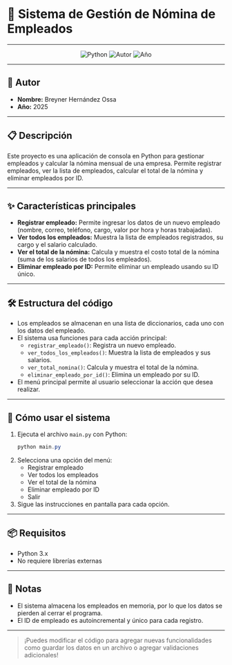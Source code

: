 # 💼 Sistema de Gestión de Nómina de Empleados

---

<p align="center">
  <img src="https://img.shields.io/badge/Python-3.x-blue.svg" alt="Python">
  <img src="https://img.shields.io/badge/Autor-disenoydesarrollo-green.svg" alt="Autor">
  <img src="https://img.shields.io/badge/Año-2025-orange.svg" alt="Año">
</p>

---

## 👤 Autor
- **Nombre:** Breyner Hernández Ossa
- **Año:** 2025

---

## 📋 Descripción
Este proyecto es una aplicación de consola en Python para gestionar empleados y calcular la nómina mensual de una empresa. Permite registrar empleados, ver la lista de empleados, calcular el total de la nómina y eliminar empleados por ID.

---

## ✨ Características principales
- **Registrar empleado:** Permite ingresar los datos de un nuevo empleado (nombre, correo, teléfono, cargo, valor por hora y horas trabajadas).
- **Ver todos los empleados:** Muestra la lista de empleados registrados, su cargo y el salario calculado.
- **Ver el total de la nómina:** Calcula y muestra el costo total de la nómina (suma de los salarios de todos los empleados).
- **Eliminar empleado por ID:** Permite eliminar un empleado usando su ID único.

---

## 🛠️ Estructura del código
- Los empleados se almacenan en una lista de diccionarios, cada uno con los datos del empleado.
- El sistema usa funciones para cada acción principal:
  - `registrar_empleado()`: Registra un nuevo empleado.
  - `ver_todos_los_empleados()`: Muestra la lista de empleados y sus salarios.
  - `ver_total_nomina()`: Calcula y muestra el total de la nómina.
  - `eliminar_empleado_por_id()`: Elimina un empleado por su ID.
- El menú principal permite al usuario seleccionar la acción que desea realizar.

---

## 🚀 Cómo usar el sistema
1. Ejecuta el archivo `main.py` con Python:
   ```powershell
   python main.py
   ```
2. Selecciona una opción del menú:
   - Registrar empleado
   - Ver todos los empleados
   - Ver el total de la nómina
   - Eliminar empleado por ID
   - Salir
3. Sigue las instrucciones en pantalla para cada opción.

---

## 📦 Requisitos
- Python 3.x
- No requiere librerías externas

---

## 📝 Notas
- El sistema almacena los empleados en memoria, por lo que los datos se pierden al cerrar el programa.
- El ID de empleado es autoincremental y único para cada registro.

---

> ¡Puedes modificar el código para agregar nuevas funcionalidades como guardar los datos en un archivo o agregar validaciones adicionales!

